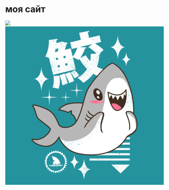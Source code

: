 <h1>моя сайт</h1>
<img src="https://kalix.club/uploads/posts/2022-12/thumbs/1671593335_kalix-club-p-oboi-s-akuloi-iz-ikei-vkontakte-25.png">
<img src="shark.png">